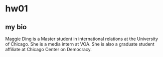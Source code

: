 # hw01
## my bio
Maggie Ding is a Master student in international relations at the University of Chicago. She is a media intern at VOA. She is also a graduate student affiliate at Chicago Center on Democracy.
